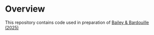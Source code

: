 # Overview

This repository contains code used in preparation of [Bailey & Bardouille (2025)][1]

[1]: https://www.biorxiv.org/content/10.1101/2025.01.22.634263v1 
